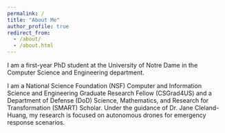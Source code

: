 ```yaml
---
permalink: /
title: "About Me"
author_profile: true
redirect_from: 
  - /about/
  - /about.html
---
```


I am a first-year PhD student at the University of Notre Dame in the Computer Science and Engineering department. 

I am a National Science Foundation (NSF) Computer and Information Science and Engineering Graduate Research Fellow (CSGrad4US) and a Department of Defense (DoD) Science, Mathematics, and Research for Transformation (SMART) Scholar. Under the guidance of Dr. Jane Cleland-Huang, my research is focused on autonomous drones for emergency response scenarios.